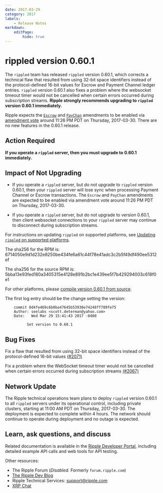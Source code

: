 ```yaml
---
date: 2017-03-29
category: 2017
labels:
    - Release Notes
markdown:
    editPage:
        hide: true
---
```

# rippled version 0.60.1

The `rippled` team has released `rippled` version 0.60.1, which corrects a technical flaw that resulted from using 32-bit space identifiers instead of the protocol-defined 16-bit values for Escrow and Payment Channel ledger entries. `rippled` version 0.60.1 also fixes a problem where the websocket timeout timer would not be cancelled when certain errors occurred during subscription streams. **Ripple strongly recommends upgrading to `rippled` version 0.60.1 immediately.**

Ripple expects the [`Escrow`](https://ripple.com/build/amendments/#escrow) and [`PayChan`](https://ripple.com/build/amendments/#paychan) amendments to be enabled via [amendment vote](https://developers.ripple.com/blog/2017/escrow-paychan-fix1368-reminder.html) around 11:26 PM PDT on Thursday, 2017-03-30. There are no new features in the 0.60.1 release.

## Action Required

**If you operate a `rippled` server, then you must upgrade to 0.60.1 immediately.**

## Impact of Not Upgrading

* If you operate a `rippled` server, but do not upgrade to `rippled` version 0.60.1, then your `rippled` server will lose sync when processing Payment Channel or Escrow transactions. The `Escrow` and `PayChan` amendments are expected to be enabled via amendment vote around 11:26 PM PDT on Thursday, 2017-03-30.

* If you operate a `rippled` server, but do not upgrade to version 0.60.1, then client websocket connections to your `rippled` server may continue to disconnect during subscription streams.

For instructions on updating `rippled` on supported platforms, see [Updating `rippled` on supported platforms](https://ripple.com/build/rippled-setup/#updating-rippled).

The sha256 for the RPM is: 6714050e9d1d232e8250be434fe6a61c44f78e41adc3c2b5f49df490ee5312ef

The sha256 for the source RPM is: 5bba13e93fed160a3405315e4128e891b2bc1e439ee5f7b429294003c618f0e1

For other platforms, please [compile version 0.60.1 from source](https://github.com/ripple/rippled/tree/master/Builds).

The first log entry should be the change setting the version:

        commit 0d4fe469c6b0ba47645b53930e74248ff789fe75
        Author: seelabs <scott.determan@yahoo.com>
        Date:   Wed Mar 29 15:41:43 2017 -0400

              Set version to 0.60.1

## Bug Fixes

Fix a flaw that resulted from using 32-bit space identifiers instead of the protocol-defined 16-bit values [(#2071)](https://github.com/ripple/rippled/pull/2071)

Fix a problem where the WebSocket timeout timer would not be cancelled when certain errors occurred during subscription streams [(#2067)](https://github.com/ripple/rippled/pull/2067)

## Network Update

The Ripple technical operations team plans to deploy `rippled` version 0.60.1 to all `rippled` servers under its operational control, including private clusters, starting at 11:00 AM PDT on Thursday, 2017-03-30. The deployment is expected to complete within 4 hours. The network should continue to operate during deployment and no outage is expected.

## Learn, ask questions, and discuss
Related documentation is available in the [Ripple Developer Portal](https://ripple.com/build/), including detailed example API calls and web tools for API testing.

Other resources:

* The Ripple Forum (_Disabled._ Formerly `forum.ripple.com`)
* [The Ripple Dev Blog](https://developers.ripple.com/blog/)
* Ripple Technical Services: support@ripple.com
* [XRP Chat](http://www.xrpchat.com/)
